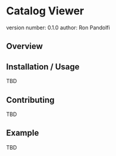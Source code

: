 Catalog Viewer
===============================

version number: 0.1.0
author: Ron Pandolfi

Overview
--------



Installation / Usage
--------------------

TBD
    
Contributing
------------

TBD

Example
-------

TBD
